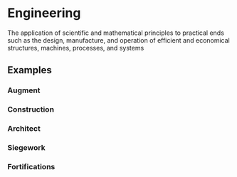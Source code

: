 # Engineering

The application of scientific and mathematical principles to practical ends such as the design, manufacture, and operation of efficient and economical structures, machines, processes, and systems

## Examples

### Augment

### Construction

### Architect

### Siegework

### Fortifications
